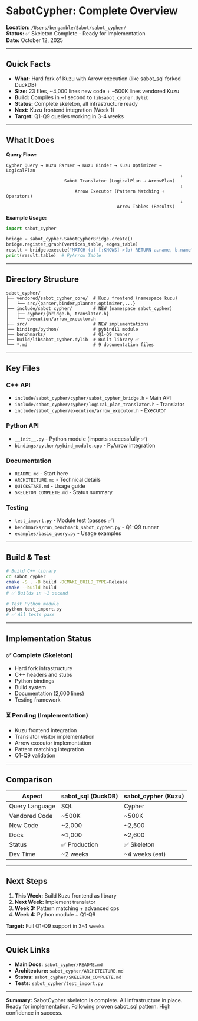 # SabotCypher: Complete Overview

**Location:** `/Users/bengamble/Sabot/sabot_cypher/`  
**Status:** ✅ Skeleton Complete - Ready for Implementation  
**Date:** October 12, 2025

---

## Quick Facts

- **What:** Hard fork of Kuzu with Arrow execution (like sabot_sql forked DuckDB)
- **Size:** 23 files, ~4,000 lines new code + ~500K lines vendored Kuzu
- **Build:** Compiles in ~1 second to `libsabot_cypher.dylib`
- **Status:** Complete skeleton, all infrastructure ready
- **Next:** Kuzu frontend integration (Week 1)
- **Target:** Q1-Q9 queries working in 3-4 weeks

---

## What It Does

**Query Flow:**
```
Cypher Query → Kuzu Parser → Kuzu Binder → Kuzu Optimizer → LogicalPlan
                                                                  ↓
                      Sabot Translator (LogicalPlan → ArrowPlan)
                                                                  ↓
                          Arrow Executor (Pattern Matching + Operators)
                                                                  ↓
                                          Arrow Tables (Results)
```

**Example Usage:**
```python
import sabot_cypher

bridge = sabot_cypher.SabotCypherBridge.create()
bridge.register_graph(vertices_table, edges_table)
result = bridge.execute("MATCH (a)-[:KNOWS]->(b) RETURN a.name, b.name")
print(result.table)  # PyArrow Table
```

---

## Directory Structure

```
sabot_cypher/
├── vendored/sabot_cypher_core/  # Kuzu frontend (namespace kuzu)
│   └── src/{parser,binder,planner,optimizer,...}
├── include/sabot_cypher/        # NEW (namespace sabot_cypher)
│   ├── cypher/{bridge.h, translator.h}
│   └── execution/arrow_executor.h
├── src/                         # NEW implementations
├── bindings/python/             # pybind11 module
├── benchmarks/                  # Q1-Q9 runner
├── build/libsabot_cypher.dylib  # Built library ✅
└── *.md                         # 9 documentation files
```

---

## Key Files

### C++ API
- `include/sabot_cypher/cypher/sabot_cypher_bridge.h` - Main API
- `include/sabot_cypher/cypher/logical_plan_translator.h` - Translator
- `include/sabot_cypher/execution/arrow_executor.h` - Executor

### Python API
- `__init__.py` - Python module (imports successfully ✅)
- `bindings/python/pybind_module.cpp` - PyArrow integration

### Documentation
- `README.md` - Start here
- `ARCHITECTURE.md` - Technical details
- `QUICKSTART.md` - Usage guide
- `SKELETON_COMPLETE.md` - Status summary

### Testing
- `test_import.py` - Module test (passes ✅)
- `benchmarks/run_benchmark_sabot_cypher.py` - Q1-Q9 runner
- `examples/basic_query.py` - Usage examples

---

## Build & Test

```bash
# Build C++ library
cd sabot_cypher
cmake -S . -B build -DCMAKE_BUILD_TYPE=Release
cmake --build build
# ✅ Builds in ~1 second

# Test Python module
python test_import.py
# ✅ All tests pass
```

---

## Implementation Status

### ✅ Complete (Skeleton)
- Hard fork infrastructure
- C++ headers and stubs
- Python bindings
- Build system
- Documentation (2,600 lines)
- Testing framework

### ⏳ Pending (Implementation)
- Kuzu frontend integration
- Translator visitor implementation
- Arrow executor implementation
- Pattern matching integration
- Q1-Q9 validation

---

## Comparison

| Aspect | sabot_sql (DuckDB) | sabot_cypher (Kuzu) |
|--------|-------------------|---------------------|
| Query Language | SQL | Cypher |
| Vendored Code | ~500K | ~500K |
| New Code | ~2,000 | ~2,500 |
| Docs | ~1,000 | ~2,600 |
| Status | ✅ Production | ✅ Skeleton |
| Dev Time | ~2 weeks | ~4 weeks (est) |

---

## Next Steps

1. **This Week:** Build Kuzu frontend as library
2. **Next Week:** Implement translator
3. **Week 3:** Pattern matching + advanced ops
4. **Week 4:** Python module + Q1-Q9

**Target:** Full Q1-Q9 support in 3-4 weeks

---

## Quick Links

- **Main Docs:** `sabot_cypher/README.md`
- **Architecture:** `sabot_cypher/ARCHITECTURE.md`
- **Status:** `sabot_cypher/SKELETON_COMPLETE.md`
- **Tests:** `sabot_cypher/test_import.py`

---

**Summary:** SabotCypher skeleton is complete. All infrastructure in place. Ready for implementation. Following proven sabot_sql pattern. High confidence in success.


